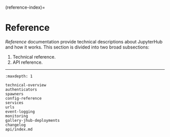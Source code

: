 (reference-index)=

# Reference

_Reference_ documentation provide technical descriptions about JupyterHub and how it works.
This section is divided into two broad subsections:

1. Technical reference.
2. API reference.

---

```{toctree}
:maxdepth: 1

technical-overview
authenticators
spawners
config-reference
services
urls
event-logging
monitoring
gallery-jhub-deployments
changelog
api/index.md
```


